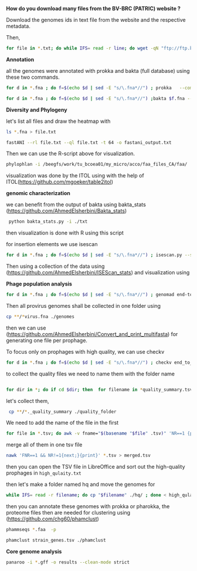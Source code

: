 **How do you download many files from the BV-BRC (PATRIC) website ?**

Download the genomes ids in text file from the website and the respective metadata.

Then,
```Bash
for file in *.txt; do while IFS= read -r line; do wget -qN "ftp://ftp.bvbrc.org/genomes/$line/$line.fna"; f=$(echo "$file" | sed -E "s/\.csv_list.txt*//"); mkdir -p "$f"; mv "$line.fna" "$f"; cp "$file" "$f"; done < "$file"; done
```

**Annotation**

all the genomes were annotated with prokka and bakta (full database) using these two commands.


```Bash
for d in *.fna ; do f=$(echo $d | sed -E "s/\.fna*//") ; prokka   --compliant --outdir $f  --prefix $f  $d --cpus 16 ; done
```
```Bash
for d in *.fna ; do f=$(echo $d | sed -E "s/\.fna*//") ;bakta $f.fna --verbose  --db /home/ahmed/bakta/db  --output $f --prefix $f ; done
```


**Diversity and Phylogeny**

let's list all files and draw the heatmap with 


```Bash
ls *.fna > file.txt
```

```Bash
fastANI --rl file.txt --ql file.txt -t 64 -o fastani_output.txt
```
Then we can use the R-script above for visualization.

```Bash
phylophlan -i /beegfs/work/tu_bcoea01/my_micro/acco/faa_files_CA/faa/  -d phylophlan --nproc 28 --diversity medium  -f supermatrix_aa.cfg --databases_folder ./newfolder  --verbose  -o output 

```
visualization was done by the ITOL using with the help of ITOL(https://github.com/mgoeker/table2itol)

**genomic characterization**

we can benefit from the output of bakta using bakta_stats (https://github.com/AhmedElsherbini/Bakta_stats) 

```Bash
 python bakta_stats.py -i ./txt 
```
then visualization is done with R using this script

for insertion elements we use isescan

```Bash
for d in *.fna ; do f=$(echo $d | sed -E "s/\.fna*//") ; isescan.py --seqfile $d --output $f --nthread 28; done
```
Then using a collection of the data using (https://github.com/AhmedElsherbini/ISEScan_stats) and visualization using 

**Phage population analysis**

```Bash
for d in *.fna ; do f=$(echo $d | sed -E "s/\.fna*//") ; genomad end-to-end --splits 8 --cleanup $d  $f ./genomad_db/  ; done
```
Then all provirus genomes shall be collected in one folder using 

```Bash
cp **/*virus.fna ./genomes
```
then we can use (https://github.com/AhmedElsherbini/Convert_and_print_multifasta) for generating one file per prophage.

To focus only on prophages with high quality, we can use checkv

```Bash
for d in *.fna ; do f=$(echo $d | sed -E "s/\.fna*//") ; checkv end_to_end ${f}.fna  ${f}output -t 16 -d ./checkv-db/ ; done
```
to collect the quality files we need to name them with the folder name
```Bash

for dir in *; do if cd $dir; then  for filename in *quality_summary.tsv ; do mv $filename ${dir}_quality_summary.tsv ; done; cd ..; fi; done
```
let's collect them,

```Bash
 cp **/*._quality_summary ./quality_folder
```
We need to add the name of the file in the first 

```Bash
for file in *.tsv; do awk -v fname="$(basename "$file" .tsv)" 'NR==1 {print $0; next} {print fname "\t" $0}' "$file" > "${file%.tsv}_modified.tsv" ; done
```

merge all of them in one tsv file

```Bash
nawk 'FNR==1 && NR!=1{next;}{print}' *.tsv > merged.tsv
```

then you can open the TSV file in LibreOffice and sort out the high-quality prophages in  <code>high_qulaity.txt</code>

then let's make a folder named hq and move the genomes for
```Bash
while IFS= read -r filename; do cp "$filename" ./hq/ ; done < high_qulaity.txt
```
then you can annotate these genomes with prokka or pharokka, the proteome files then are needed for clustering using (https://github.com/chg60/phamclust)

```Bash
phammseqs *.faa  -p
```
```Bash
phamclust strain_genes.tsv ./phamclust
```


**Core genome analysis**

```Bash
panaroo -i *.gff -o results --clean-mode strict
```
